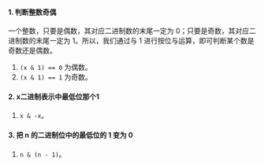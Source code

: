 #### 1. 判断整数奇偶
一个整数，只要是偶数，其对应二进制数的末尾一定为 $0$；只要是奇数，其对应二进制数的末尾一定为 $1$。所以，我们通过与 $1$ 进行按位与运算，即可判断某个数是奇数还是偶数。

1. `(x & 1) == 0` 为偶数。
2. `(x & 1) == 1` 为奇数。


#### 2. x二进制表示中最低位那个1
1. `x & -x`。

#### 3. 把 n 的二进制位中的最低位的 1 变为 0
1. `n & (n - 1)`。